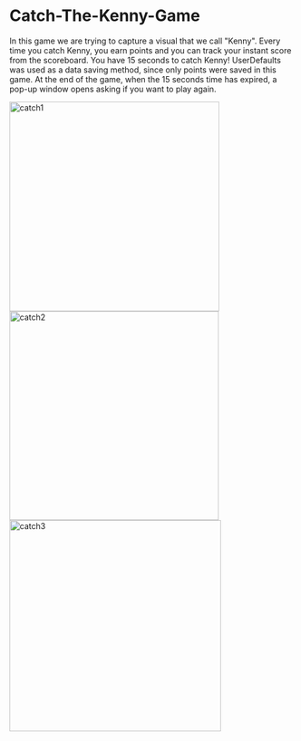 # Catch-The-Kenny-Game

In this game we are trying to capture a visual that we call "Kenny". Every time you catch Kenny, you earn points and you can track your instant score from the scoreboard. You have 15 seconds to catch Kenny! UserDefaults was used as a data saving method, since only points were saved in this game. At the end of the game, when the 15 seconds time has expired, a pop-up window opens asking if you want to play again.

<img width="370" alt="catch1" src="https://user-images.githubusercontent.com/85591207/213888780-764cc441-7931-498c-be99-b2199ca6d542.png">
<img width="369" alt="catch2" src="https://user-images.githubusercontent.com/85591207/213888787-c1f967cc-361d-4dbc-a0c8-de2255ca2eb5.png">
<img width="373" alt="catch3" src="https://user-images.githubusercontent.com/85591207/213888792-581f5bff-96b9-4ee8-93a6-872c09fe3882.png">
